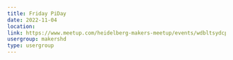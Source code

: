 ```yaml
---
title: Friday PiDay
date: 2022-11-04
location: 
link: https://www.meetup.com/heidelberg-makers-meetup/events/wdbltsydcpbgb/
usergroup: makershd
type: usergroup
---
```


